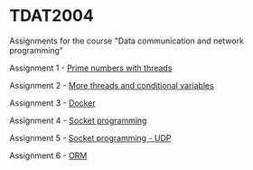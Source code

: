 # TDAT2004
Assignments for the course "Data communication and network programming"

Assignment 1 - [Prime numbers with threads](/assignment_1/main.cpp)

Assignment 2 - [More threads and conditional variables](/assignment_2/main.cpp)

Assignment 3 - [Docker](/assignment_3)

Assignment 4 - [Socket programming](/assignment_4)

Assignment 5 - [Socket programming - UDP](/assignment_5)

Assignment 6 - [ORM](/assignment_6)
